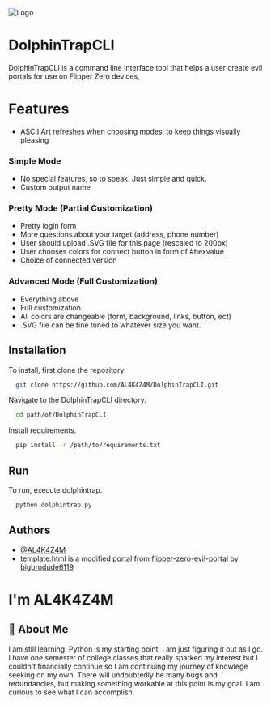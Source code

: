 
![Logo](https://github.com/AL4K4Z4M/DolphinTrapCLI/blob/main/dolphin_trap_logo.png?raw=true)


# DolphinTrapCLI

DolphinTrapCLI is a command line interface tool that helps a user create evil portals for use on Flipper Zero devices,

# Features

- ASCII Art refreshes when choosing modes, to keep things visually pleasing


### Simple Mode

- No special features, so to speak. Just simple and quick. 
- Custom output name

### Pretty Mode (Partial Customization)

- Pretty login form
- More questions about your target (address, phone number)
- User should upload .SVG file for this page (rescaled to 200px)
- User chooses colors for connect button in form of #hexvalue
- Choice of connected version

### Advanced Mode (Full Customization)

- Everything above
- Full customization.
- All colors are changeable (form, background, links, button, ect)
- .SVG file can be fine tuned to whatever size you want.
## Installation

To install, first clone the repository.

```bash
  git clone https://github.com/AL4K4Z4M/DolphinTrapCLI.git
```

Navigate to the DolphinTrapCLI directory.

```bash
  cd path/of/DolphinTrapCLI
```

Install requirements.

```bash
  pip install -r /path/to/requirements.txt
```
## Run

To run, execute dolphintrap.

```bash
  python dolphintrap.py
```

## Authors

- [@AL4K4Z4M](https://www.github.com/AL4K4Z4M)
- template.html is a modified portal from [flipper-zero-evil-portal by bigbrodude6119](https://github.com/bigbrodude6119/flipper-zero-evil-portal)




# I'm AL4K4Z4M

## 🚀 About Me
I am still learning. Python is my starting point, I am just figuring it out as I go. I have one semester of college classes that really sparked my interest but I couldn't financially continue so I am continuing my journey of knowlege seeking on my own. There will undoubtedly be many bugs and redundancies, but making something workable at this point is my goal. I am curious to see what I can accomplish.

